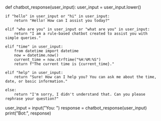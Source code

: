 def chatbot_response(user_input):
    user_input = user_input.lower()
    
    if "hello" in user_input or "hi" in user_input:
        return "Hello! How can I assist you today?"
    
    elif "who are you" in user_input or "what are you" in user_input:
        return "I am a rule-based chatbot created to assist you with simple queries."
    
    elif "time" in user_input:
        from datetime import datetime
        now = datetime.now()
        current_time = now.strftime("%H:%M:%S")
        return f"The current time is {current_time}."
    
    elif "help" in user_input:
        return "Sure! How can I help you? You can ask me about the time, date, or basic information."
    
    else:
        return "I'm sorry, I didn't understand that. Can you please rephrase your question?"

user_input = input("You: ")
response = chatbot_response(user_input)
print("Bot:", response)
